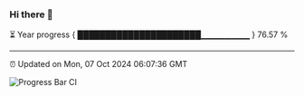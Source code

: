 ### Hi there 👋

⏳ Year progress { ██████████████████████▁▁▁▁▁▁▁▁ } 76.57 %

---

⏰ Updated on Mon, 07 Oct 2024 06:07:36 GMT

![Progress Bar CI](https://github.com/liununu/liununu/workflows/Progress%20Bar%20CI/badge.svg)
